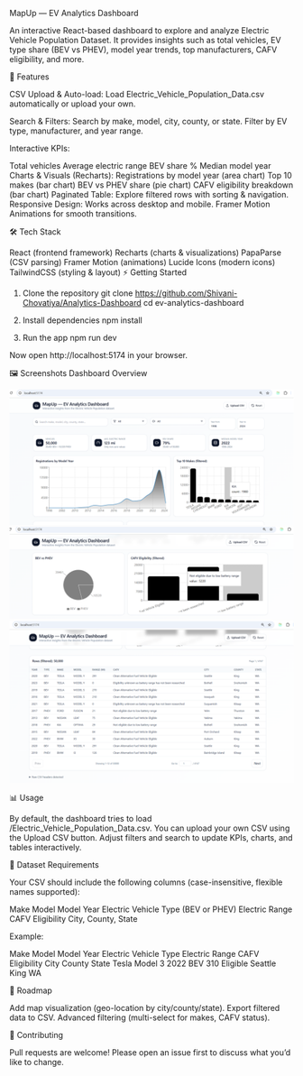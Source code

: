 MapUp — EV Analytics Dashboard

An interactive React-based dashboard to explore and analyze Electric Vehicle Population Dataset.
It provides insights such as total vehicles, EV type share (BEV vs PHEV), model year trends, top manufacturers, CAFV eligibility, and more.

🚀 Features

CSV Upload & Auto-load: Load Electric_Vehicle_Population_Data.csv automatically or upload your own.

Search & Filters: Search by make, model, city, county, or state. Filter by EV type, manufacturer, and year range.

Interactive KPIs:

Total vehicles
Average electric range
BEV share %
Median model year
Charts & Visuals (Recharts):
Registrations by model year (area chart)
Top 10 makes (bar chart)
BEV vs PHEV share (pie chart)
CAFV eligibility breakdown (bar chart)
Paginated Table: Explore filtered rows with sorting & navigation.
Responsive Design: Works across desktop and mobile.
Framer Motion Animations for smooth transitions.

🛠️ Tech Stack

React (frontend framework)
Recharts (charts & visualizations)
PapaParse (CSV parsing)
Framer Motion (animations)
Lucide Icons (modern icons)
TailwindCSS (styling & layout)
⚡ Getting Started

1. Clone the repository
   git clone https://github.com/Shivani-Chovatiya/Analytics-Dashboard
   cd ev-analytics-dashboard

2. Install dependencies
   npm install

3. Run the app
   npm run dev

Now open http://localhost:5174
in your browser.

🖼️ Screenshots
Dashboard Overview

![EV Dashboard](./ScreenShots/1.png)
![EV Dashboard](./ScreenShots/2.png)
![EV Dashboard](./ScreenShots/3.png)

📊 Usage

By default, the dashboard tries to load /Electric_Vehicle_Population_Data.csv.
You can upload your own CSV using the Upload CSV button.
Adjust filters and search to update KPIs, charts, and tables interactively.

📁 Dataset Requirements

Your CSV should include the following columns (case-insensitive, flexible names supported):

Make
Model
Model Year
Electric Vehicle Type (BEV or PHEV)
Electric Range
CAFV Eligibility
City, County, State

Example:

Make Model Model Year Electric Vehicle Type Electric Range CAFV Eligibility City County State
Tesla Model 3 2022 BEV 310 Eligible Seattle King WA

🔮 Roadmap

Add map visualization (geo-location by city/county/state).
Export filtered data to CSV.
Advanced filtering (multi-select for makes, CAFV status).

🤝 Contributing

Pull requests are welcome! Please open an issue first to discuss what you’d like to change.
